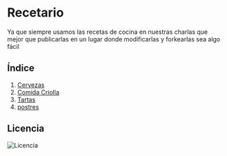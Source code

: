 Recetario
=========

Ya que siempre usamos las recetas de cocina en nuestras charlas que mejor que publicarlas en un lugar donde modificarlas y forkearlas sea algo fácil

## Índice
1. [Cervezas](https://github.com/alvarmaciel/recetario/tree/master/Cervezas)
2. [Comida Criolla](https://github.com/alvarmaciel/recetario/tree/master/Criolla)
3. [Tartas](https://github.com/alvarmaciel/recetario/tree/master/Tartas)
4. [postres](https://github.com/vdifiore/recetario/tree/master/postres)

## Licencia
![Licencia](http://www.creativecommons.org.ar/media/uploads/licencias/by-sa-125px.png "Licencia")
